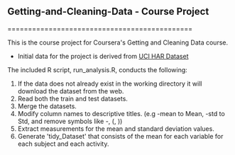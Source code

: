 ## Getting-and-Cleaning-Data - Course Project
=============================================

This is the course project for Coursera's Getting and Cleaning Data course.

* Initial data for the project is derived from [UCI HAR Dataset](https://d396qusza40orc.cloudfront.net/getdata%2Fprojectfiles%2FUCI%20HAR%20Dataset.zip)


The included R script, run_analysis.R, conducts the following:
1. If the data does not already exist in the working directory it will download 
the dataset from the web.
2. Read both the train and test datasets.
3. Merge the datasets.
4. Modify column names to descriptive titles. (e.g -mean to Mean, -std to Std, 
and remove symbols like -, (, ))
5. Extract measurements for the mean and standard deviation values.
6. Generate 'tidy_Dataset' that consists of the mean for each variable
for each subject and each activity. 